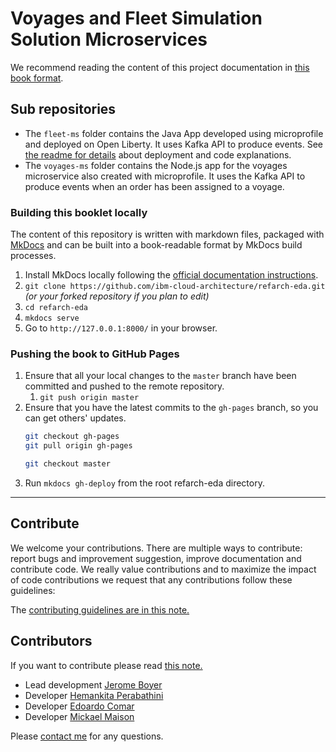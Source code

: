 # Voyages and Fleet Simulation Solution Microservices

We recommend reading the content of this project documentation in [this book format]().

## Sub repositories

* The `fleet-ms` folder contains the Java App developed using microprofile and deployed on Open Liberty. It uses Kafka API to produce events. See [the readme for details](./fleet-ms/README.md) about deployment and code explanations.
* The `voyages-ms` folder contains the Node.js app for the voyages microservice also created with microprofile. It uses the Kafka API to produce events when an order has been assigned to a voyage.

### Building this booklet locally

The content of this repository is written with markdown files, packaged with [MkDocs](https://www.mkdocs.org/) and can be built into a book-readable format by MkDocs build processes.

1. Install MkDocs locally following the [official documentation instructions](https://www.mkdocs.org/#installation).
2. `git clone https://github.com/ibm-cloud-architecture/refarch-eda.git` _(or your forked repository if you plan to edit)_
3. `cd refarch-eda`
4. `mkdocs serve`
5. Go to `http://127.0.0.1:8000/` in your browser.

### Pushing the book to GitHub Pages

1. Ensure that all your local changes to the `master` branch have been committed and pushed to the remote repository.
   1. `git push origin master`
2. Ensure that you have the latest commits to the `gh-pages` branch, so you can get others' updates.
	```bash
	git checkout gh-pages
	git pull origin gh-pages
	
	git checkout master
	```
3. Run `mkdocs gh-deploy` from the root refarch-eda directory.

--- 

## Contribute

We welcome your contributions. There are multiple ways to contribute: report bugs and improvement suggestion, improve documentation and contribute code.
We really value contributions and to maximize the impact of code contributions we request that any contributions follow these guidelines:

The [contributing guidelines are in this note.](./CONTRIBUTING.md)

## Contributors
If you want to contribute please read [this note.](CONTRIBUTING.md)
* Lead development [Jerome Boyer](https://www.linkedin.com/in/jeromeboyer/)
* Developer [Hemankita Perabathini](https://www.linkedin.com/in/hemankita-perabathini/)
* Developer [Edoardo Comar](https://www.linkedin.com/in/edoardo-comar/)
* Developer [Mickael Maison](https://www.linkedin.com/in/mickaelmaison/)

Please [contact me](mailto:boyerje@us.ibm.com) for any questions.
